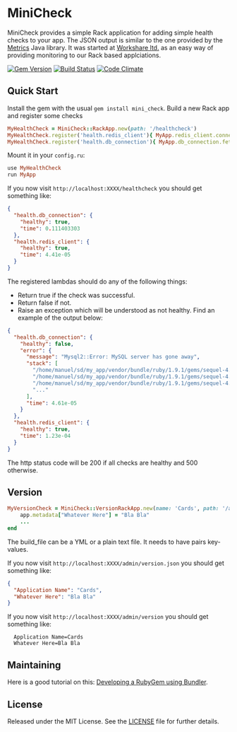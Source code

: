 # MiniCheck

MiniCheck provides a simple Rack application for adding simple health checks to your app.
The JSON output is similar to the one provided by the [Metrics](http://metrics.codahale.com/) Java library.
It was started at [Workshare ltd.](http://www.workshare.com) as an easy way of providing monitoring to our Rack based applciations.

[![Gem Version](https://badge.fury.io/rb/mini_check.png)](http://badge.fury.io/rb/mini_check)
[![Build Status](https://secure.travis-ci.org/workshare/mini-check.png)](http://travis-ci.org/workshare/mini-check)
[![Code Climate](https://codeclimate.com/github/workshare/mini-check.png)](https://codeclimate.com/github/workshare/mini-check)

## Quick Start

Install the gem with the usual `gem install mini_check`.
Build a new Rack app and register some checks

```ruby
MyHealthCheck = MiniCheck::RackApp.new(path: '/healthcheck')
MyHealthCheck.register('health.redis_client'){ MyApp.redis_client.connected? }
MyHealthCheck.register('health.db_connection'){ MyApp.db_connection.fetch('show tables').to_a }
```

Mount it in your `config.ru`:

```ruby
use MyHealthCheck
run MyApp
```

If you now visit `http://localhost:XXXX/healthcheck` you should get something like:

```json
{
  "health.db_connection": {
    "healthy": true,
    "time": 0.111403303
  },
  "health.redis_client": {
    "healthy": true,
    "time": 4.41e-05
  }
}
```

The registered lambdas should do any of the following things:

* Return true if the check was successful.
* Return false if not.
* Raise an exception which will be understood as not healthy. Find an example of the output below:

```json
{
  "health.db_connection": {
    "healthy": false,
    "error": {
      "message": "Mysql2::Error: MySQL server has gone away",
      "stack": [
        "/home/manuel/sd/my_app/vendor/bundle/ruby/1.9.1/gems/sequel-4.7.0/lib/sequel/adapters/mysql2.rb:77:in `query'",
        "/home/manuel/sd/my_app/vendor/bundle/ruby/1.9.1/gems/sequel-4.7.0/lib/sequel/adapters/mysql2.rb:77:in `block in _execute'",
        "/home/manuel/sd/my_app/vendor/bundle/ruby/1.9.1/gems/sequel-4.7.0/lib/sequel/database/logging.rb:37:in `log_yield'",
        "..."
      ],
      "time": 4.61e-05
    }
  },
  "health.redis_client": {
    "healthy": true,
    "time": 1.23e-04
  }
}
```

The http status code will be 200 if all checks are healthy and 500 otherwise.

## Version

```ruby
MyVersionCheck = MiniCheck::VersionRackApp.new(name: 'Cards', path: '/admin/version', build_file: './config/build.yml').tap do |app|
    app.metadata["Whatever Here"] = "Bla Bla"
    ...
end
```

The build_file can be a YML or a plain text file. It needs to have pairs key-values.

If you now visit `http://localhost:XXXX/admin/version.json` you should get something like:

```json
{
  "Application Name": "Cards",
  "Whatever Here": "Bla Bla"
}
```

If you now visit `http://localhost:XXXX/admin/version` you should get something like:

```
  Application Name=Cards
  Whatever Here=Bla Bla
```

## Maintaining

Here is a good tutorial on this:
[Developing a RubyGem using Bundler](https://github.com/radar/guides/blob/master/gem-development.md).

## License

Released under the MIT License.  See the [LICENSE](LICENSE.md) file for further details.

